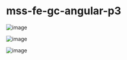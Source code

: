 # mss-fe-gc-angular-p3

![image](https://github.com/Santbrau/mss-fe-gc-angular-p3/assets/135845147/051e5466-d05f-4ee5-a4e4-a34a9e0c66d1)

![image](https://github.com/Santbrau/mss-fe-gc-angular-p3/assets/135845147/dcc7cb11-b9ee-426b-bb16-b9c87f3061f8)

![image](https://github.com/Santbrau/mss-fe-gc-angular-p3/assets/135845147/1410845a-3d30-4c07-9ab0-76cc4a368133)
